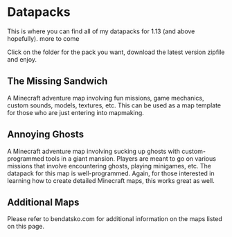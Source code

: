 # Datapacks

This is where you can find all of my datapacks for 1.13 (and above hopefully). more to come

Click on the folder for the pack you want, download the latest version zipfile and enjoy.

## The Missing Sandwich

A Minecraft adventure map involving fun missions, game mechanics, custom sounds, models, textures, etc. This can be used as a map template for those who are just entering into mapmaking.

## Annoying Ghosts

A Minecraft adventure map involving sucking up ghosts with custom-programmed tools in a giant mansion. Players are meant to go on various missions that involve encountering ghosts, playing minigames, etc. The datapack for this map is well-programmed. Again, for those interested in learning how to create detailed Minecraft maps, this works great as well. 

## Additional Maps

Please refer to bendatsko.com for additional information on the maps listed on this page.

